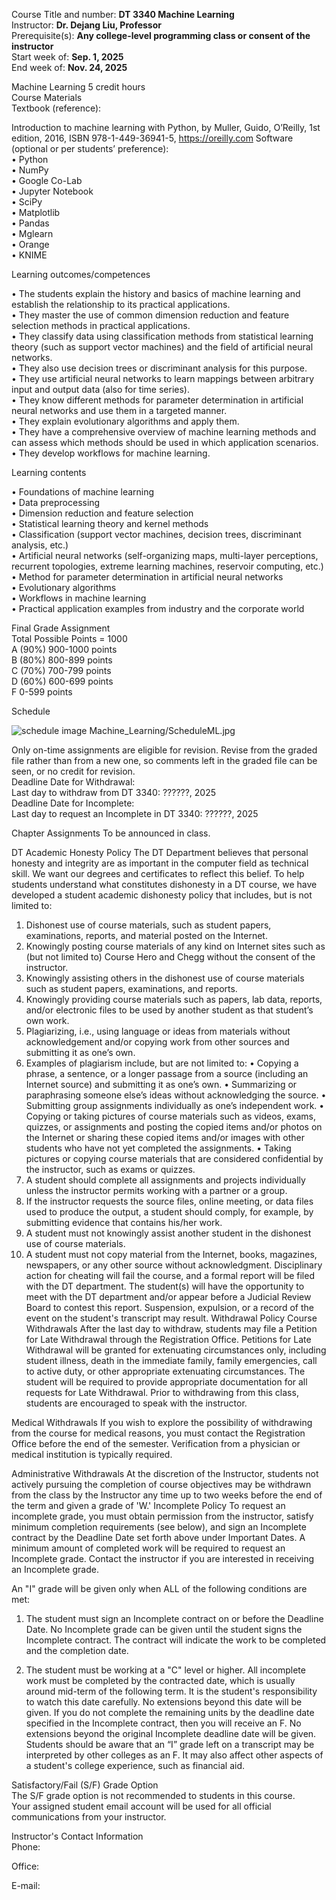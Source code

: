 Course Title and number: 	**DT 3340 Machine Learning**\
Instructor:	**Dr. Dejang Liu, Professor**\
Prerequisite(s):	**Any college-level programming class or consent of the instructor**\
Start week of:	**Sep. 1, 2025**\
End week of:	**Nov. 24, 2025**

Machine Learning 5 credit hours\
Course Materials\
Textbook (reference):

Introduction to machine learning with Python, by Muller, Guido, O’Reilly, 1st edition, 2016, ISBN 978-1-449-36941-5, https://oreilly.com 
Software (optional or per students’ preference):\
•	Python\
•	NumPy\
•	Google Co-Lab\
•	Jupyter Notebook\
•	SciPy\
•	Matplotlib\
•	Pandas\
•	Mglearn\
•	Orange\
•	KNIME

Learning outcomes/competences

•	The students explain the history and basics of machine learning and establish the relationship to its practical applications.\
•	They master the use of common dimension reduction and feature selection methods in practical applications.\
•	They classify data using classification methods from statistical learning theory (such as support vector machines) and the field of artificial neural networks.\
•	They also use decision trees or discriminant analysis for this purpose.\
•	They use artificial neural networks to learn mappings between arbitrary input and output data (also for time series).\
•	They know different methods for parameter determination in artificial neural networks and use them in a targeted manner.\
•	They explain evolutionary algorithms and apply them.\
•	They have a comprehensive overview of machine learning methods and can assess which methods should be used in which application scenarios.\
•	They develop workflows for machine learning.


Learning contents

•	Foundations of machine learning\
•	Data preprocessing\
•	Dimension reduction and feature selection\
•	Statistical learning theory and kernel methods\
•	Classification (support vector machines, decision trees, discriminant analysis, etc.)\
•	Artificial neural networks (self-organizing maps, multi-layer perceptions, recurrent topologies, extreme learning machines, reservoir computing, etc.)\
•	Method for parameter determination in artificial neural networks\
•	Evolutionary algorithms\
•	Workflows in machine learning\
•	Practical application examples from industry and the corporate world

Final Grade Assignment\
Total Possible Points = 1000\
A (90%)     900-1000 points\
B (80%)     800-899 points\
C (70%)     700-799 points\
D (60%)     600-699 points\
F	    	 0-599 points

Schedule

![schedule image](https://courses.biuh-dt.com/Machine_Learning/scheduleML.jpg) 
Machine_Learning/ScheduleML.jpg

Only on-time assignments are eligible for revision. Revise from the graded file rather than from a new one, so comments left in the graded file can be seen, or no credit for revision.\
Deadline Date for Withdrawal:\
Last day to withdraw from DT 3340: ??????, 2025\
Deadline Date for Incomplete:\
Last day to request an Incomplete in DT 3340: ??????, 2025

Chapter Assignments
To be announced in class. 

DT Academic Honesty Policy
The DT Department believes that personal honesty and integrity are as important in the computer field as technical skill. We want our degrees and certificates to reflect this belief. To help students understand what constitutes dishonesty in a DT course, we have developed a student academic dishonesty policy that includes, but is not limited to:

1.	Dishonest use of course materials, such as student papers, examinations, reports, and material posted on the Internet.
2.	Knowingly posting course materials of any kind on Internet sites such as (but not limited to) Course Hero and Chegg without the consent of the instructor.
3.	Knowingly assisting others in the dishonest use of course materials such as student papers, examinations, and reports.
4.	Knowingly providing course materials such as papers, lab data, reports, and/or electronic files to be used by another student as that student’s own work.
5.	Plagiarizing, i.e., using language or ideas from materials without acknowledgement and/or copying work from other sources and submitting it as one’s own.
6.	Examples of plagiarism include, but are not limited to:
•	Copying a phrase, a sentence, or a longer passage from a source (including an Internet source) and submitting it as one’s own.
•	Summarizing or paraphrasing someone else’s ideas without acknowledging the source.
•	Submitting group assignments individually as one’s independent work.
•	Copying or taking pictures of course materials such as videos, exams, quizzes, or assignments and posting the copied items and/or photos on the Internet or sharing these copied items and/or images with other students who have not yet completed the assignments.
•	Taking pictures or copying course materials that are considered confidential by the instructor, such as exams or quizzes.
7.	A student should complete all assignments and projects individually unless the instructor permits working with a partner or a group. 
8.	If the instructor requests the source files, online meeting, or data files used to produce the output, a student should comply, for example, by submitting evidence that contains his/her work.
9.	A student must not knowingly assist another student in the dishonest use of course materials.
10.	A student must not copy material from the Internet, books, magazines, newspapers, or any other source without acknowledgment. 
Disciplinary action for cheating will fail the course, and a formal report will be filed with the DT department. The student(s) will have the opportunity to meet with the DT department and/or appear before a Judicial Review Board to contest this report. Suspension, expulsion, or a record of the event on the student's transcript may result.
Withdrawal Policy
Course Withdrawals 
After the last day to withdraw, students may file a Petition for Late Withdrawal through the Registration Office.  Petitions for Late Withdrawal will be granted for extenuating circumstances only, including student illness, death in the immediate family, family emergencies, call to active duty, or other appropriate extenuating circumstances.  The student will be required to provide appropriate documentation for all requests for Late Withdrawal.  Prior to withdrawing from this class, students are encouraged to speak with the instructor.

Medical Withdrawals
If you wish to explore the possibility of withdrawing from the course for medical reasons, you must contact the Registration Office before the end of the semester. Verification from a physician or medical institution is typically required. 

Administrative Withdrawals
At the discretion of the Instructor, students not actively pursuing the completion of course objectives may be withdrawn from the class by the Instructor any time up to two weeks before the end of the term and given a grade of 'W.' 
Incomplete Policy 
To request an incomplete grade, you must obtain permission from the instructor, satisfy minimum completion requirements (see below), and sign an Incomplete contract by the Deadline Date set forth above under Important Dates. A minimum amount of completed work will be required to request an Incomplete grade. Contact the instructor if you are interested in receiving an Incomplete grade. 

An "I" grade will be given only when ALL of the following conditions are met: 
1.	The student must sign an Incomplete contract on or before the Deadline Date. No Incomplete grade can be given until the student signs the Incomplete contract. The contract will indicate the work to be completed and the completion date.

3.	The student must be working at a "C" level or higher. 
All incomplete work must be completed by the contracted date, which is usually around mid-term of the following term. It is the student's responsibility to watch this date carefully. No extensions beyond this date will be given. If you do not complete the remaining units by the deadline date specified in the Incomplete contract, then you will receive an F.
No extensions beyond the original Incomplete deadline date will be given. Students should be aware that an “I” grade left on a transcript may be interpreted by other colleges as an F. It may also affect other aspects of a student's college experience, such as financial aid.

Satisfactory/Fail (S/F) Grade Option\
The S/F grade option is not recommended to students in this course.\
Your assigned student email account will be used for all official communications from your instructor.

Instructor's Contact Information\
Phone:

Office:

E-mail:

